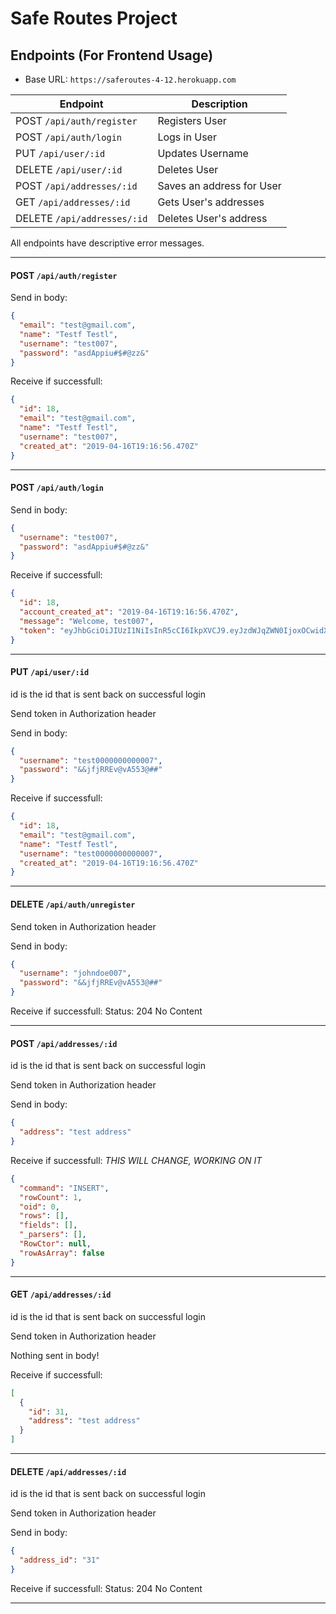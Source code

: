 # Safe Routes Project

## Endpoints (For Frontend Usage)

- Base URL: `https://saferoutes-4-12.herokuapp.com`

| Endpoint                    | Description               |
| --------------------------- | ------------------------- |
| POST `/api/auth/register`   | Registers User            |
| POST `/api/auth/login`      | Logs in User              |
| PUT `/api/user/:id`         | Updates Username          |
| DELETE `/api/user/:id`      | Deletes User              |
| POST `/api/addresses/:id`   | Saves an address for User |
| GET `/api/addresses/:id`    | Gets User's addresses     |
| DELETE `/api/addresses/:id` | Deletes User's address    |

All endpoints have descriptive error messages.

---

#### POST `/api/auth/register`

Send in body:

```json
{
  "email": "test@gmail.com",
  "name": "Testf Testl",
  "username": "test007",
  "password": "asdAppiu#$#@zz&"
}
```

Receive if successfull:

```json
{
  "id": 18,
  "email": "test@gmail.com",
  "name": "Testf Testl",
  "username": "test007",
  "created_at": "2019-04-16T19:16:56.470Z"
}
```

---

#### POST `/api/auth/login`

Send in body:

```json
{
  "username": "test007",
  "password": "asdAppiu#$#@zz&"
}
```

Receive if successfull:

```json
{
  "id": 18,
  "account_created_at": "2019-04-16T19:16:56.470Z",
  "message": "Welcome, test007",
  "token": "eyJhbGciOiJIUzI1NiIsInR5cCI6IkpXVCJ9.eyJzdWJqZWN0IjoxOCwidXNlciI6InRlc3QwMDciLCJpYXQiOjE1NTU0NDI2OTcsImV4cCI6MTU1NTUyOTA5N30.2-1CNnh-FRZ8HzVGj1ji2iHAu3YESqxlwQZQNp_nZaQ"
}
```

---

#### PUT `/api/user/:id`

id is the id that is sent back on successful login

Send token in Authorization header

Send in body:

```json
{
  "username": "test0000000000007",
  "password": "&&jfjRREv@vA553@##"
}
```

Receive if successfull:

```json
{
  "id": 18,
  "email": "test@gmail.com",
  "name": "Testf Testl",
  "username": "test0000000000007",
  "created_at": "2019-04-16T19:16:56.470Z"
}
```

---

#### DELETE `/api/auth/unregister`

Send token in Authorization header

Send in body:

```json
{
  "username": "johndoe007",
  "password": "&&jfjRREv@vA553@##"
}
```

Receive if successfull: Status: 204 No Content

---

#### POST `/api/addresses/:id`

id is the id that is sent back on successful login

Send token in Authorization header

Send in body:

```json
{
  "address": "test address"
}
```

Receive if successfull: _THIS WILL CHANGE, WORKING ON IT_

```json
{
  "command": "INSERT",
  "rowCount": 1,
  "oid": 0,
  "rows": [],
  "fields": [],
  "_parsers": [],
  "RowCtor": null,
  "rowAsArray": false
}
```

---

#### GET `/api/addresses/:id`

id is the id that is sent back on successful login

Send token in Authorization header

Nothing sent in body!

Receive if successfull:

```json
[
  {
    "id": 31,
    "address": "test address"
  }
]
```

---

#### DELETE `/api/addresses/:id`

id is the id that is sent back on successful login

Send token in Authorization header

Send in body:

```json
{
  "address_id": "31"
}
```

Receive if successfull: Status: 204 No Content

---
